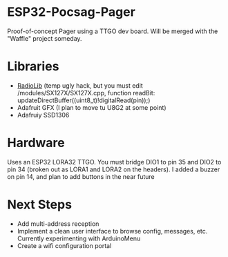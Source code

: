 # ESP32-Pocsag-Pager
 Proof-of-concept Pager using a TTGO dev board. Will be merged with the "Waffle" project someday.
 
# Libraries
 * [RadioLib](https://github.com/jgromes/RadioLib) (temp ugly hack, but you must edit /modules/SX127X/SX127X.cpp, function readBit: updateDirectBuffer((uint8_t)!digitalRead(pin));)
 * Adafruit GFX (I plan to move tu U8G2 at some point)
 * Adafruiy SSD1306
 
 
# Hardware
Uses an ESP32 LORA32 TTGO. You must bridge DIO1 to pin 35 and DIO2 to pin 34 (broken out as LORA1 and LORA2 on the headers). 
I added a buzzer on pin 14, and plan to add buttons in the near future

# Next Steps
* Add multi-address reception
* Implement a clean user interface to browse config, messages, etc. Currently experimenting with ArduinoMenu
* Create a wifi configuration portal

